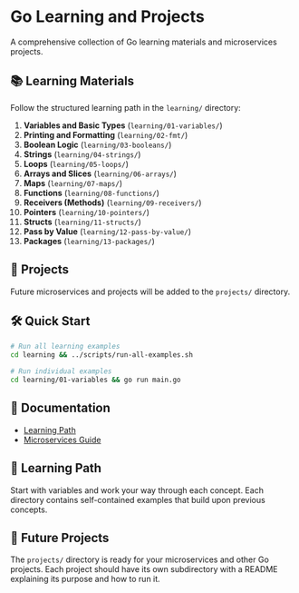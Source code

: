 # Go Learning and Projects

A comprehensive collection of Go learning materials and microservices projects.

## 📚 Learning Materials

Follow the structured learning path in the `learning/` directory:

1. **Variables and Basic Types** (`learning/01-variables/`)
2. **Printing and Formatting** (`learning/02-fmt/`)
3. **Boolean Logic** (`learning/03-booleans/`)
4. **Strings** (`learning/04-strings/`)
5. **Loops** (`learning/05-loops/`)
6. **Arrays and Slices** (`learning/06-arrays/`)
7. **Maps** (`learning/07-maps/`)
8. **Functions** (`learning/08-functions/`)
9. **Receivers (Methods)** (`learning/09-receivers/`)
10. **Pointers** (`learning/10-pointers/`)
11. **Structs** (`learning/11-structs/`)
12. **Pass by Value** (`learning/12-pass-by-value/`)
13. **Packages** (`learning/13-packages/`)

## 🚀 Projects

Future microservices and projects will be added to the `projects/` directory.

## 🛠️ Quick Start

```bash
# Run all learning examples
cd learning && ../scripts/run-all-examples.sh

# Run individual examples
cd learning/01-variables && go run main.go
```

## 📖 Documentation

- [Learning Path](docs/learning-path.md)
- [Microservices Guide](docs/microservices-guide.md)

## 🎯 Learning Path

Start with variables and work your way through each concept. Each directory contains self-contained examples that build upon previous concepts.

## 🚀 Future Projects

The `projects/` directory is ready for your microservices and other Go projects. Each project should have its own subdirectory with a README explaining its purpose and how to run it.

